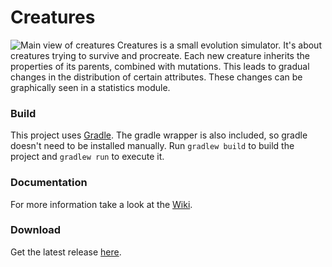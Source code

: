 # Creatures
![Main view of creatures](http://i.imgur.com/03Cn22F.png)
Creatures is a small evolution simulator. It's about creatures trying to survive and procreate.
Each new creature inherits the properties of its parents, combined with mutations. This leads to gradual changes in the distribution of certain attributes. These changes can be graphically seen in a statistics module.

### Build
This project uses [Gradle](https://gradle.org/). The gradle wrapper is also included, so gradle doesn't need to be installed manually.
Run ```gradlew build``` to build the project and ```gradlew run``` to execute it.

### Documentation
For more information take a look at the [Wiki](https://github.com/thopit/Creatures/wiki).

### Download
Get the latest release [here](https://github.com/thopit/Creatures/releases).
